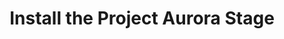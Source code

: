 ---
title: Install the Project Aurora Stage
manualLinkRelRef: "aurora-install.md"
description: >
  The Project Aurora Stage gives you the ability to perform canary deployments for Kubernetes applications using a single stage in Armory Enterprise (Spinnaker™).
weight: 700
---